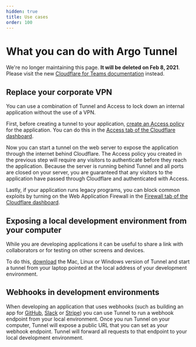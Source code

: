```yaml
---
hidden: true
title: Use cases
order: 100
---
```


# What you can do with Argo Tunnel

<Aside type='warning' header='⚠️ THIS PAGE IS OUTDATED'>

We're no longer maintaining this page. **It will be deleted on Feb 8, 2021**. Please visit the new [Cloudflare for Teams documentation](https://secret.wiki/cloudflare-one/teams-docs-changes) instead.

</Aside>

## Replace your corporate VPN

You can use a combination of Tunnel and Access to lock down an internal application without the use of a VPN.

First, before creating a tunnel to your application, [create an Access policy](https://secret.wiki/access/setting-up-access/) for the application. You can do this in the [Access tab of the Cloudflare dashboard](https://dash.cloudflare.com/?zone=access).

Now you can start a tunnel on the web server to expose the application through the internet behind Cloudflare. The Access policy you created in the previous step will require any visitors to authenticate before they reach the application. Because the server is running behind Tunnel and all ports are closed on your server, you are guaranteed that any visitors to the application have passed through Cloudflare and authenticated with Access.

Lastly, if your application runs legacy programs, you can block common exploits by turning on the Web Application Firewall in the [Firewall tab of the Cloudflare dashboard](https://dash.cloudflare.com/?zone=firewall).

## Exposing a local development environment from your computer

While you are developing applications it can be useful to share a link with collaborators or for testing on other screens and devices.

To do this, [download](../downloads/) the Mac, Linux or Windows version of Tunnel and start a tunnel from your laptop pointed at the local address of your development environment.

## Webhooks in development environments

When developing an application that uses webhooks (such as building an app for [GitHub](https://developer.github.com/webhooks/), [Slack](https://api.slack.com/incoming-webhooks) or [Stripe](https://stripe.com/docs/webhooks)) you can use Tunnel to run a webhook endpoint from your local environment. Once you run Tunnel on your computer, Tunnel will expose a public URL that you can set as your webhook endpoint. Tunnel will forward all requests to that endpoint to your local development environment.
